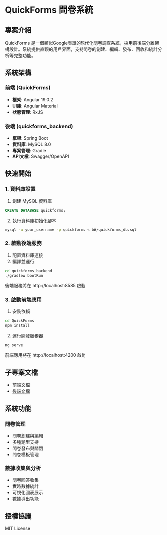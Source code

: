 # QuickForms 問卷系統

## 專案介紹

QuickForms 是一個類似Google表單的現代化問卷調查系統，採用前後端分離架構設計。系統提供直觀的用戶界面，支持問卷的創建、編輯、發布、回收和統計分析等完整功能。

## 系統架構

### 前端 (QuickForms)

- **框架**: Angular 19.0.2
- **UI庫**: Angular Material
- **狀態管理**: RxJS

### 後端 (quickforms_backend)

- **框架**: Spring Boot
- **資料庫**: MySQL 8.0
- **專案管理**: Gradle
- **API文檔**: Swagger/OpenAPI

## 快速開始

### 1. 資料庫設置

1. 創建 MySQL 資料庫

```sql
CREATE DATABASE quickforms;
```

2. 執行資料庫初始化腳本

```bash
mysql -u your_username -p quickforms < DB/quickforms_db.sql
```

### 2. 啟動後端服務

1. 配置資料庫連接
2. 編譯並運行

```bash
cd quickforms_backend
./gradlew bootRun
```

後端服務將在 http://localhost:8585 啟動

### 3. 啟動前端應用

1. 安裝依賴

```bash
cd QuickForms
npm install
```

2. 運行開發服務器

```bash
ng serve
```

前端應用將在 http://localhost:4200 啟動

## 子專案文檔

- [前端文檔](QuickForms/README.md)
- [後端文檔](quickforms_backend/README.md)

## 系統功能

### 問卷管理

- 問卷創建與編輯
- 多種題型支持
- 問卷發布與關閉
- 問卷模板管理

### 數據收集與分析

- 問卷回答收集
- 實時數據統計
- 可視化圖表展示
- 數據導出功能

## 授權協議

MIT License
